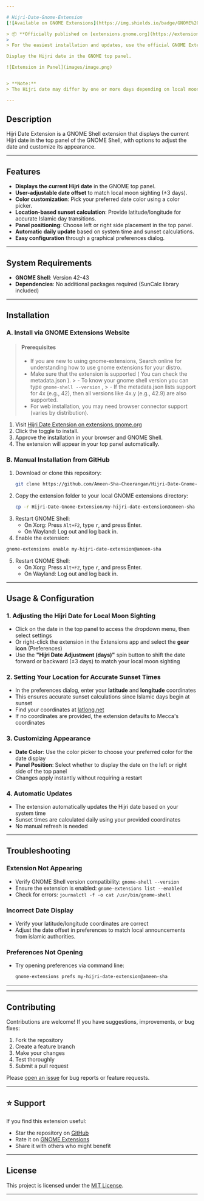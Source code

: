 ```yaml
---

# Hijri-Date-Gnome-Extension
[![Available on GNOME Extensions](https://img.shields.io/badge/GNOME%20Extensions-Available-brightgreen?logo=gnome)](https://extensions.gnome.org/extension/5995/hijri-date-extension/)

> 📦 **Officially published on [extensions.gnome.org](https://extensions.gnome.org/extension/5995/hijri-date-extension/)!**
>
> For the easiest installation and updates, use the official GNOME Extensions website.

Display the Hijri date in the GNOME top panel.

![Extension in Panel](images/image.png)


> **Note:**  
> The Hijri date may differ by one or more days depending on local moon sightings. This extension uses a standard algorithm and provides an option to adjust the date for your region. **Do not use for important things.**

---
```


## Description

Hijri Date Extension is a GNOME Shell extension that displays the current Hijri date in the top panel of the GNOME Shell, with options to adjust the date and customize its appearance.

---


## Features

- **Displays the current Hijri date** in the GNOME top panel.
- **User-adjustable date offset** to match local moon sighting (±3 days).
- **Color customization**: Pick your preferred date color using a color picker.
- **Location-based sunset calculation**: Provide latitude/longitude for accurate Islamic day transitions.
- **Panel positioning**: Choose left or right side placement in the top panel.
- **Automatic daily update** based on system time and sunset calculations.
- **Easy configuration** through a graphical preferences dialog.

---

## System Requirements

- **GNOME Shell**: Version 42-43
- **Dependencies**: No additional packages required (SunCalc library included)

---

## Installation



### **A. Install via GNOME Extensions Website**

>#### Prerequisites
>  - If you are new to using gnome-extensions, Search online for understanding how to use gnome extensions for your distro.
>  - Make sure that the extension is supported ( You can check the metadata.json ).
        >  - To know your gnome shell version you can type ```gnome-shell --version``` , 
        >  - If the metadata.json lists support for 4x (e.g., 42), then all versions like 4x.y (e.g., 42.9) are also supported.
>  - For web installation, you may need browser connector support (varies by distribution). 
        
1. Visit [Hijri Date Extension on extensions.gnome.org](https://extensions.gnome.org/extension/5995/hijri-date-extension/) 
2. Click the toggle to install.
3. Approve the installation in your browser and GNOME Shell.
4. The extension will appear in your top panel automatically.

### **B. Manual Installation from GitHub**

1. Download or clone this repository:
   ```sh
   git clone https://github.com/Ameen-Sha-Cheerangan/Hijri-Date-Gnome-Extension.git
   ```
2. Copy the extension folder to your local GNOME extensions directory:
   ```sh
   cp -r Hijri-Date-Gnome-Extension/my-hijri-date-extension@ameen-sha ~/.local/share/gnome-shell/extensions/
   ```
3. Restart GNOME Shell:
   - On Xorg: Press `Alt+F2`, type `r`, and press Enter.
   - On Wayland: Log out and log back in.
44. Enable the extension:
   ```sh
   gnome-extensions enable my-hijri-date-extension@ameen-sha
   ```
5. Restart GNOME Shell:
   - On Xorg: Press `Alt+F2`, type `r`, and press Enter.
   - On Wayland: Log out and log back in.

---

## Usage & Configuration

### **1. Adjusting the Hijri Date for Local Moon Sighting**

- Click on the date in the top panel to access the dropdown menu, then select settings
- Or right-click the extension in the Extensions app and select the **gear icon** (Preferences)
- Use the **"Hijri Date Adjustment (days)"** spin button to shift the date forward or backward (±3 days) to match your local moon sighting

### **2. Setting Your Location for Accurate Sunset Times**

- In the preferences dialog, enter your **latitude** and **longitude** coordinates
- This ensures accurate sunset calculations since Islamic days begin at sunset
- Find your coordinates at [latlong.net](https://www.latlong.net/)
- If no coordinates are provided, the extension defaults to Mecca's coordinates

### **3. Customizing Appearance**

- **Date Color**: Use the color picker to choose your preferred color for the date display
- **Panel Position**: Select whether to display the date on the left or right side of the top panel
- Changes apply instantly without requiring a restart

### **4. Automatic Updates**

- The extension automatically updates the Hijri date based on your system time
- Sunset times are calculated daily using your provided coordinates
- No manual refresh is needed

---


## Troubleshooting

### **Extension Not Appearing**

- Verify GNOME Shell version compatibility: `gnome-shell --version`
- Ensure the extension is enabled: `gnome-extensions list --enabled`
- Check for errors: `journalctl -f -o cat /usr/bin/gnome-shell`

### **Incorrect Date Display**

- Verify your latitude/longitude coordinates are correct
- Adjust the date offset in preferences to match local announcements from islamic authorities.

### **Preferences Not Opening**

- Try opening preferences via command line:
  ```bash
  gnome-extensions prefs my-hijri-date-extension@ameen-sha
  ```
---

---

## Contributing

Contributions are welcome! If you have suggestions, improvements, or bug fixes:

1. Fork the repository
2. Create a feature branch
3. Make your changes
4. Test thoroughly
5. Submit a pull request

Please [open an issue](https://github.com/Ameen-Sha-Cheerangan/Hijri-Date-Gnome-Extension/issues) for bug reports or feature requests.

---

## ⭐ Support

If you find this extension useful:
- Star the repository on [GitHub](https://github.com/Ameen-Sha-Cheerangan/Hijri-Date-Gnome-Extension)
- Rate it on [GNOME Extensions](https://extensions.gnome.org/extension/5995/hijri-date-extension/)
- Share it with others who might benefit

---

## License

This project is licensed under the [MIT License](LICENSE).

---
